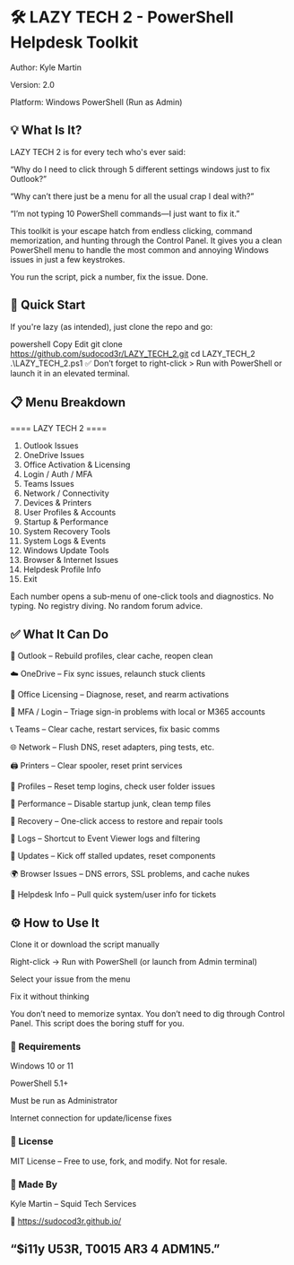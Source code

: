# 🛠️ LAZY TECH 2 - PowerShell Helpdesk Toolkit

Author: Kyle Martin

Version: 2.0

Platform: Windows PowerShell (Run as Admin)

## 💡 What Is It?

LAZY TECH 2 is for every tech who's ever said:

“Why do I need to click through 5 different settings windows just to fix Outlook?”

“Why can’t there just be a menu for all the usual crap I deal with?”

“I’m not typing 10 PowerShell commands—I just want to fix it.”

This toolkit is your escape hatch from endless clicking, command memorization, and hunting through the Control Panel. It gives you a clean PowerShell menu to handle the most common and annoying Windows issues in just a few keystrokes.

You run the script, pick a number, fix the issue. Done.

## 🚀 Quick Start

If you're lazy (as intended), just clone the repo and go:

powershell
Copy
Edit
git clone https://github.com/sudocod3r/LAZY_TECH_2.git
cd LAZY_TECH_2
.\LAZY_TECH_2.ps1
✅ Don’t forget to right-click > Run with PowerShell or launch it in an elevated terminal.

## 📋 Menu Breakdown

==== LAZY TECH 2 ====
1. Outlook Issues
2. OneDrive Issues
3. Office Activation & Licensing
4. Login / Auth / MFA
5. Teams Issues
6. Network / Connectivity
7. Devices & Printers
8. User Profiles & Accounts
9. Startup & Performance
10. System Recovery Tools
11. System Logs & Events
12. Windows Update Tools
13. Browser & Internet Issues
14. Helpdesk Profile Info
15. Exit

Each number opens a sub-menu of one-click tools and diagnostics. No typing. No registry diving. No random forum advice.

## ✅ What It Can Do

📨 Outlook – Rebuild profiles, clear cache, reopen clean

☁️ OneDrive – Fix sync issues, relaunch stuck clients

💼 Office Licensing – Diagnose, reset, and rearm activations

🔐 MFA / Login – Triage sign-in problems with local or M365 accounts

📞 Teams – Clear cache, restart services, fix basic comms

🌐 Network – Flush DNS, reset adapters, ping tests, etc.

🖨️ Printers – Clear spooler, reset print services

👤 Profiles – Reset temp logins, check user folder issues

🚀 Performance – Disable startup junk, clean temp files

🧰 Recovery – One-click access to restore and repair tools

📑 Logs – Shortcut to Event Viewer logs and filtering

🔄 Updates – Kick off stalled updates, reset components

🌍 Browser Issues – DNS errors, SSL problems, and cache nukes

🧾 Helpdesk Info – Pull quick system/user info for tickets

## ⚙️ How to Use It
Clone it or download the script manually

Right-click → Run with PowerShell (or launch from Admin terminal)

Select your issue from the menu

Fix it without thinking

You don’t need to memorize syntax. You don’t need to dig through Control Panel. This script does the boring stuff for you.

### 🧪 Requirements

Windows 10 or 11

PowerShell 5.1+

Must be run as Administrator

Internet connection for update/license fixes

### 📖 License

MIT License – Free to use, fork, and modify.
Not for resale.

### 🧠 Made By

Kyle Martin – Squid Tech Services

🔗 https://sudocod3r.github.io/

## “$i11y U53R, T0015 AR3 4 ADM1N5.”


